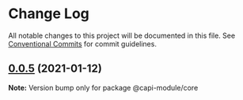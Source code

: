 # Change Log

All notable changes to this project will be documented in this file.
See [Conventional Commits](https://conventionalcommits.org) for commit guidelines.

## [0.0.5](https://github.com/danghungtb26/dvh-module-real/compare/v0.0.4...v0.0.5) (2021-01-12)

**Note:** Version bump only for package @capi-module/core
